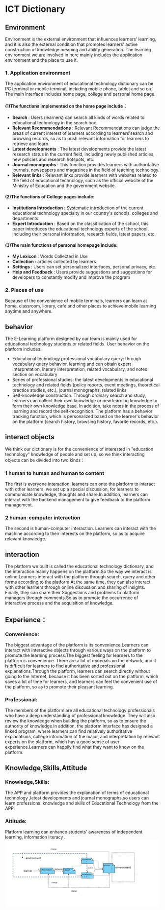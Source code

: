 # ICT Dictionary
## Environment
Environment is the external environment that influences learners' learning, and it is also the external condition that promotes learners' active construction of knowledge meaning and ability generation. The learning environment we are involved in here mainly includes the application environment and the place to use it.
### 1. Application environment
The application environment of educational technology dictionary can be PC terminal or mobile terminal, including mobile phone, tablet and so on. The main interface includes home page, college and personal home page.

#### (1)The functions implemented on the home page include：
* **Search** : Users (learners) can search all kinds of words related to educational technology in the search box.
* **Relevant Recommendations** : Relevant Recommendations can judge the areas of current interest of learners according to learners'search and browsing records, so as to push relevant information for learners to retrieve and learn.
* **Latest developments** : The latest developments provide the latest research status in the current field, including newly published articles, new policies and research hotspots, etc.
* **Journal monographs** : This function provides learners with authoritative journals, newspapers and magazines in the field of teaching technology.
* **Relevant links** : Relevant links provide learners with websites related to the field of educational technology, such as the official website of the Ministry of Education and the government website.

#### (2)The functions of College pages include:

* **Institutions Introduction** : Systematic introduction of the current educational technology specialty in our country's schools, colleges and departments
*  **Expert Introduction** : Based on the classification of the school, this paper introduces the educational technology experts of the school, including their personal information, research fields, latest papers, etc.

#### (3)The main functions of personal homepage include:

* **My Lexicon** : Words Collected in Use
* **Collection** : articles collected by learners
* **Settings** : Users can set personalized interfaces, personal privacy, etc.
* **Help and Feedback** : Users provide suggestions and suggestions for developers to constantly modify and improve the program
### 2. Places of use
Because of the convenience of mobile terminals, learners can learn at home, classroom, library, cafe and other places to achieve mobile learning anytime and anywhere.

## behavior
The E-Learning platform designed by our team is mainly used for educational technology students or related fields. User behavior on the platform includes:
+  Educational technology professional vocabulary query: through vocabulary query behavior, learning and can obtain expert interpretation, literary interpretation, related vocabulary, and notes section on vocabulary
+  Series of professional studies: the latest developments in educational technology and related fields (policy reports, event meetings, theoretical practice studies, etc.), journal monographs, related links
+ Self-knowledge construction: Through ordinary search and study, learners can collect their own knowledge or new learning knowledge to form their own knowledge base. In addition, take notes in the process of learning and record the self-recognition.
The platform has a behavior tracking function, which is personalized based on the learner's behavior on the platform (search history, browsing history, favorite records, etc.).

## interact objects
We think our dictionary is for the convenience of interested in "education technology" knowledge of people and set up, so we think interacting objects can be divided into two kinds： 
### 1 human to human and human to content
The first is everyone interaction, learners can onto the platform to interact with other learners, we set up a special discussion, for learners to communicate knowledge, thoughts and share.In addition, learners can interact with the backend management to give feedback to the platform management.
### 2 human-computer interaction
The second is human-computer interaction. Learners can interact with the machine according to their interests on the platform, so as to acquire relevant knowledge.
## interaction
The platform we built is called the educational technology dictionary, and the interaction mainly happens on the platform.So the way we interact is online.Learners interact with the platform through search, query and other forms according to the platform.At the same time, they can also interact with other learners through online discussion and sharing of insights. Finally, they can share their Suggestions and problems to platform managers through comments.So as to promote the occurrence of interactive process and the acquisition of knowledge.

## Experience：
### Convenience:
The biggest advantage of the platform is its convenience.Learners can interact with interactive objects through various ways on the platform to promote the learning process.The biggest feeling for learners to the platform is convenience. There are a lot of materials on the network, and it is difficult for learners to find authoritative and professional explanations.Through the platform, learners can search directly without going to the Internet, because it has been sorted out on the platform, which saves a lot of time for learners, and learners can feel the convenient use of the platform, so as to promote their pleasant learning.
### Professional:
The members of the platform are all educational technology professionals who have a deep understanding of professional knowledge. They will also review the knowledge when building the platform, so as to ensure the authority of knowledge.In addition, the platform interface has designed a linked program, where learners can find relatively authoritative explanations, college information of the major, and interpretation by relevant experts on the platform, which has a good sense of user experience.Learners can happily find what they want to know on the platform.

## Knowledge,Skills,Attitude
### Knowledge,Skills:
The APP and platform provides the explanation of terms of educational technology ,latest developments and journal monographs,so users can learn professional knowledge and skills of Educational Technology from the APP.
### Attitude:
Platform learning can enhance students' awareness of independent learning, information literacy .
![image](https://github.com/Ouyang-Huiying/Image/blob/master/picture.png)
